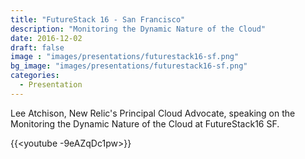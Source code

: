 ```yaml
---
title: "FutureStack 16 - San Francisco"
description: "Monitoring the Dynamic Nature of the Cloud"
date: 2016-12-02
draft: false
image : "images/presentations/futurestack16-sf.png"
bg_image: "images/presentations/futurestack16-sf.png"
categories:
  - Presentation
---
```


Lee Atchison, New Relic's Principal Cloud Advocate, speaking on the Monitoring the Dynamic Nature of the Cloud at FutureStack16 SF.

{{<youtube -9eAZqDc1pw>}}
